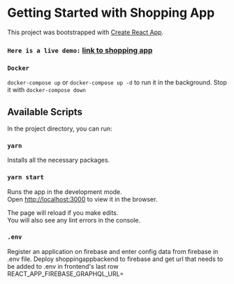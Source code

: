
# Getting Started with Shopping App

This project was bootstrapped with [Create React App](https://github.com/facebook/create-react-app).
### `Here is a live demo:`  [link to shopping app](https://shoppingapp.cf/)

### `Docker`

```docker-compose up``` or ```docker-compose up -d``` to run it in the background.
Stop it with ```docker-compose down```

## Available Scripts

In the project directory, you can run:

### `yarn`

Installs all the necessary packages.

### `yarn start`

Runs the app in the development mode.\
Open [http://localhost:3000](http://localhost:3000) to view it in the browser.

The page will reload if you make edits.\
You will also see any lint errors in the console.

### `.env`
Register an application on firebase and enter config data from firebase in .env file.
Deploy shoppingappbackend to firebase and get url that needs to be added to .env in frontend's last row
REACT_APP_FIREBASE_GRAPHQL_URL=
